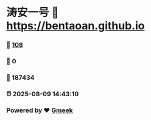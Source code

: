# 涛安一号 :link: https://bentaoan.github.io 
### :page_facing_up: [108](https://bentaoan.github.io/tag.html) 
### :speech_balloon: 0 
### :hibiscus: 187434 
### :alarm_clock: 2025-08-09 14:43:10 
### Powered by :heart: [Gmeek](https://github.com/Meekdai/Gmeek)
